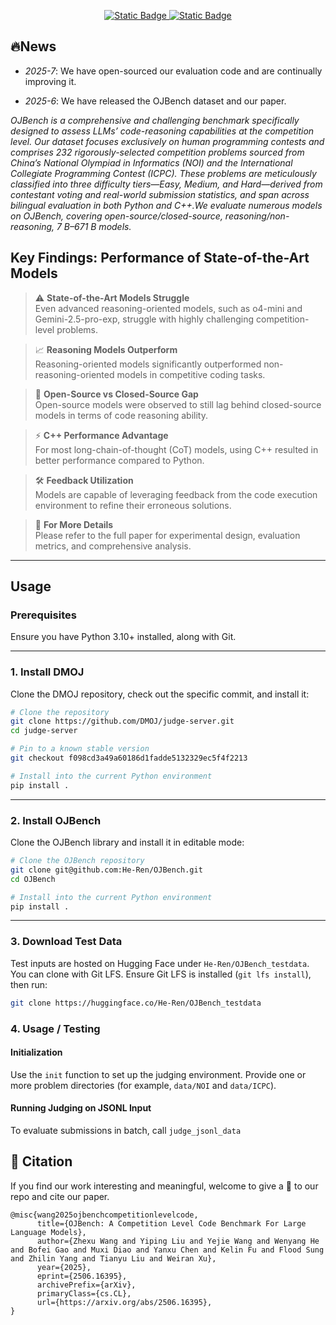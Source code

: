 <p align="center">
    <a href="https://arxiv.org/pdf/2506.16395">
        <img alt="Static Badge" src="https://img.shields.io/badge/Paper-Arxiv-red">
    </a>
    <a href="https://huggingface.co/datasets/He-Ren/OJBench_testdata">
        <img alt="Static Badge" src="https://img.shields.io/badge/HFDataset-OJBench-yellow">
    </a>
</p>

## 🔥News

- *2025-7*: We have open-sourced our evaluation code and are continually improving it.

- *2025-6*: We have released the OJBench dataset and our paper.

*OJBench is a comprehensive and challenging benchmark specifically designed to assess LLMs’ code-reasoning capabilities at the competition level. Our dataset focuses exclusively on human programming contests and comprises 232 rigorously-selected competition problems sourced from China’s National Olympiad in Informatics (NOI) and the International Collegiate Programming Contest (ICPC). These problems are meticulously classified into three difficulty tiers—Easy, Medium, and Hard—derived from contestant voting and real-world submission statistics, and span across bilingual evaluation in both Python and C++.We evaluate numerous models on OJBench, covering open-source/closed-source, reasoning/non-reasoning, 7 B–671 B models.*

## Key Findings: Performance of State-of-the-Art Models

> ⚠️ **State-of-the-Art Models Struggle**  
> Even advanced reasoning-oriented models, such as o4-mini and Gemini-2.5-pro-exp, struggle with highly challenging competition-level problems.

> 📈 **Reasoning Models Outperform**  
> Reasoning-oriented models significantly outperformed non-reasoning-oriented models in competitive coding tasks.

> 🔄 **Open-Source vs Closed-Source Gap**  
> Open-source models were observed to still lag behind closed-source models in terms of code reasoning ability.

> ⚡ **C++ Performance Advantage**  
> For most long-chain-of-thought (CoT) models, using C++ resulted in better performance compared to Python.

> 🛠️ **Feedback Utilization**  
> Models are capable of leveraging feedback from the code execution environment to refine their erroneous solutions.

> 📄 **For More Details**  
> Please refer to the full paper for experimental design, evaluation metrics, and comprehensive analysis.

------

## Usage
### Prerequisites

Ensure you have Python 3.10+ installed, along with Git.

---

### 1. Install DMOJ

Clone the DMOJ repository, check out the specific commit, and install it:

```bash
# Clone the repository
git clone https://github.com/DMOJ/judge-server.git
cd judge-server

# Pin to a known stable version
git checkout f098cd3a49a60186d1fadde5132329ec5f4f2213

# Install into the current Python environment
pip install .
```

---

### 2. Install OJBench

Clone the OJBench library and install it in editable mode:

```bash
# Clone the OJBench repository
git clone git@github.com:He-Ren/OJBench.git
cd OJBench

# Install into the current Python environment
pip install .
```

---

### 3. Download Test Data

Test inputs are hosted on Hugging Face under `He-Ren/OJBench_testdata`. You can clone with Git LFS. Ensure Git LFS is installed (`git lfs install`), then run:

  ```bash
  git clone https://huggingface.co/He-Ren/OJBench_testdata
  ```

### 4. Usage / Testing

#### Initialization

Use the `init` function to set up the judging environment. Provide one or more problem directories (for example, `data/NOI` and `data/ICPC`).

#### Running Judging on JSONL Input

To evaluate submissions in batch, call `judge_jsonl_data`


## 💬 Citation
If you find our work interesting and meaningful, welcome to give a 🌟 to our repo and cite our paper.
```
@misc{wang2025ojbenchcompetitionlevelcode,
      title={OJBench: A Competition Level Code Benchmark For Large Language Models}, 
      author={Zhexu Wang and Yiping Liu and Yejie Wang and Wenyang He and Bofei Gao and Muxi Diao and Yanxu Chen and Kelin Fu and Flood Sung and Zhilin Yang and Tianyu Liu and Weiran Xu},
      year={2025},
      eprint={2506.16395},
      archivePrefix={arXiv},
      primaryClass={cs.CL},
      url={https://arxiv.org/abs/2506.16395}, 
}
```
